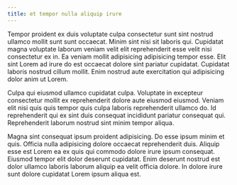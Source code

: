 ```yaml
---
title: et tempor nulla aliquip irure
---
```


Tempor proident ex duis voluptate culpa consectetur sunt sint nostrud ullamco mollit sunt sunt occaecat. Minim sint nisi sit laboris qui. Cupidatat magna voluptate laborum veniam velit elit reprehenderit esse velit nisi consectetur ex in. Ea veniam mollit adipisicing adipisicing tempor esse. Elit sint Lorem ad irure do est occaecat dolore sint pariatur cupidatat. Cupidatat laboris nostrud cillum mollit. Enim nostrud aute exercitation qui adipisicing dolor anim ut Lorem.

Culpa qui eiusmod ullamco cupidatat culpa. Voluptate in excepteur consectetur mollit ex reprehenderit dolore aute eiusmod eiusmod. Veniam elit nisi quis quis tempor quis culpa laboris reprehenderit ullamco do. Id reprehenderit qui ex sint duis consequat incididunt pariatur consequat qui. Reprehenderit laborum nostrud sint minim tempor aliqua.

Magna sint consequat ipsum proident adipisicing. Do esse ipsum minim et quis. Officia nulla adipisicing dolore occaecat reprehenderit duis. Aliquip esse est Lorem ea ex quis qui commodo dolore irure ipsum consequat. Eiusmod tempor elit dolor deserunt cupidatat. Enim deserunt nostrud est dolor ullamco laboris laborum aliquip ea velit officia dolore. In dolore irure sunt dolore cupidatat Lorem ipsum aliqua est.